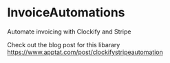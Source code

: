 # InvoiceAutomations
Automate invoicing with Clockify and Stripe

Check out the blog post for this libarary https://www.apptat.com/post/clockifystripeautomation
